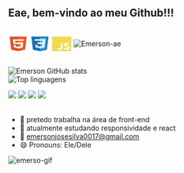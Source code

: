  Eae, bem-vindo ao meu Github!!!
----------------------------------------------------------------------------------------------------------------------------------------------------------------------------

<div style="display: inline_block"><br>
  <img align="center" alt="Emerson-HTML" height="30" width="40" src="https://raw.githubusercontent.com/devicons/devicon/master/icons/html5/html5-original.svg">
  <img align="center" alt="Emerson-CSS" height="30" width="40" src="https://raw.githubusercontent.com/devicons/devicon/master/icons/css3/css3-original.svg">
    <img align="center" alt="EMERSON-Js" height="30" width="40" src="https://raw.githubusercontent.com/devicons/devicon/master/icons/javascript/javascript-plain.svg">
    <img align="center" alt="Emerson-ae" height="30" width="40" src=https://cdn.jsdelivr.net/gh/devicons/devicon/icons/aftereffects/aftereffects-original.svg>
 
</div> <br>

![Emerson GitHub stats](https://github-readme-stats.vercel.app/api?username=Emerson444&show_icons=true&theme=dark&count_private=true)
<br>
![Top linguagens](https://github-readme-stats.vercel.app/api/top-langs/?username=Emerson444&hide_progress=true)
<br>

<div> 
 <a href = "mailto:contatoemersonjosesilva0017@gmail.com"><img src="https://img.shields.io/badge/-Gmail-%23333?style=for-the-badge&logo=gmail&logoColor=white" target="_blank"></a>
  <a href="https://steamcommunity.com/id/oky44" target="_blank"><img src="https://img.shields.io/badge/Steam-000000?style=for-the-badge&logo=steam&logoColor=white" target="_blank"></a>
  <a href="https://www.instagram.com/emerso_js444/" target="_blank"><img src="https://img.shields.io/badge/-Instagram-%23E4405F?style=for-the-badge&logo=instagram&logoColor=white" target="_blank"></a>
  <a href="https://www.linkedin.com/in/emersom-josé-da-silva-473497278/" target="_blank"><img src="https://img.shields.io/badge/-LinkedIn-%230077B5?style=for-the-badge&logo=linkedin&logoColor=white" target="_blank"></a> 
</div> <br>

- 🔭 pretedo trabalha na área de front-end
- 🌱 atualmente estudando responsividade e react
- 💬 emersonjosesilva0017@gmail.com
- 😄 Pronouns: Ele/Dele
<img aligh="right" alt="emerso-gif" src="https://media3.giphy.com/media/MPExLVFFXMuD8WpEwn/200w.webp?cid=ecf05e47wkjp2z0p6dztb4flc7nzzddxwaxm6eue83pb4ilx&ep=v1_gifs_search&rid=200w.webp&ct=g"/>
  


